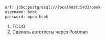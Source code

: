 ```xml
url: jdbc:postgresql://localhost:5433/book
username: book
password: open-book
```

1. TODO
2. Сделать автотесты через Postman